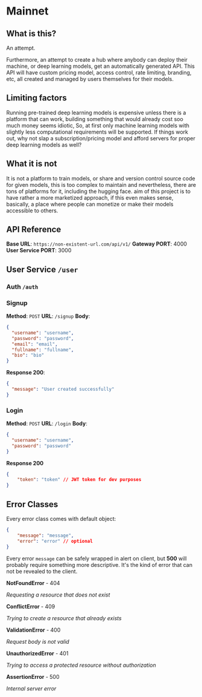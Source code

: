 # Mainnet

## What is this?

An attempt.

Furthermore, an attempt to create a hub where anybody can deploy their machine, or deep learning models, get an automatically generated API. This API will have custom pricing model, access control, rate limiting, branding, etc, all created and managed by users themselves for their models.

## Limiting factors

Running pre-trained deep learning models is expensive unless there is a platform that can work, building something that would already cost soo much money seems idiotic, So, at first only machine learning models with slightly less computational requirements will be supported. If things work out, why not slap a subscription/pricing model and afford servers for proper deep learning models as well?

## What it is not

It is not a platform to train models, or share and version control source code for given models, this is too complex to maintain and nevertheless, there are tons of platforms for it, including the hugging face. aim of this project is to have rather a more marketized approach, if this even makes sense, basically, a place where people can monetize or make their models accessible to others.

## API Reference

**Base URL**: `https://non-existent-url.com/api/v1/`
**Gateway PORT**: 4000
**User Service PORT**: 3000

## User Service `/user`

### Auth `/auth`

### Signup

**Method**: `POST`
**URL**: `/signup`
**Body**:

```json
{
  "username": "username",
  "password": "password",
  "email": "email",
  "fullname": "fullname",
  "bio": "bio"
}
```

**Response 200**:

```json
{
  "message": "User created successfully"
}
```

### Login

**Method**: `POST`
**URL**: `/login`
**Body**:

```json
{
  "username": "username",
  "password": "password"
}
```

**Response 200**
```json
{
    "token": "token" // JWT token for dev purposes
}
```

## Error Classes

Every error class comes with default object:
```json
{
    "message": "message",
    "error": "error" // optional
}
```

Every error `message` can be safely wrapped in alert on client,
but **500** will probably require something more descriptive. It's
the kind of error that can not be revealed to the client.

**NotFoundError** - 404

*Requesting a resource that does not exist*

**ConflictError** - 409

*Trying to create a resource that already exists*

**ValidationError** - 400

*Request body is not valid*

**UnauthorizedError** - 401

*Trying to access a protected resource without authorization*

**AssertionError** - 500

*Internal server error*


